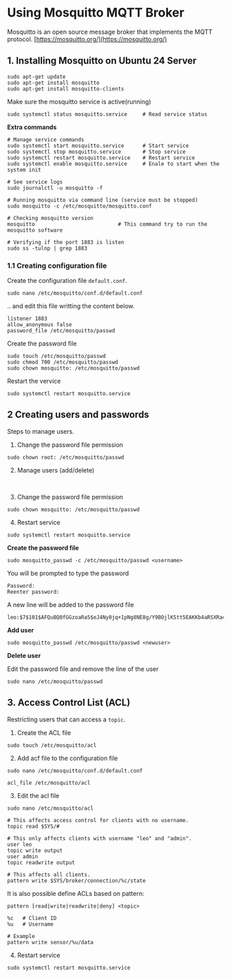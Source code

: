 # Using Mosquitto MQTT Broker

Mosquitto is an open source message broker that implements the MQTT protocol.
[https://mosquitto.org/](https://mosquitto.org/)

## 1. Installing Mosquitto on Ubuntu 24 Server

```shell
sudo apt-get update
sudo apt-get install mosquitto
sudo apt-get install mosquitto-clients
```

Make sure the mosquitto service is active(running)

```shell
sudo systemctl status mosquitto.service     # Read service status
```

**Extra commands**



```shell
# Manage service commands
sudo systemctl start mosquitto.service      # Start service
sudo systemctl stop mosquitto.service       # Stop service
sudo systemctl restart mosquitto.service    # Restart service
sudo systemctl enable mosquitto.service     # Enale to start when the system init

# See service logs
sudo journalctl -u mosquitto -f

# Running mosquitto via command line (service must be stopped)
sudo mosquitto -c /etc/mosquitto/mosquitto.conf

# Checking mosquitto version
mosquitto                           # This command try to run the mosquitto software

# Verifying if the port 1883 is listen
sudo ss -tulnp | grep 1883
```

### 1.1 Creating configuration file

Create the configuration file `default.conf`.

```shell
sudo nano /etc/mosquitto/conf.d/default.conf
```

.. and edit this file writting the content below.

```shell
listener 1883
allow_anonymous false
password_file /etc/mosquitto/passwd
```

Create the password file

```shell
sudo touch /etc/mosquitto/passwd
sudo chmod 700 /etc/mosquitto/passwd
sudo chown mosquitto: /etc/mosquitto/passwd
```

Restart the vervice

```shell
sudo systemctl restart mosquitto.service
```

## 2 Creating users and passwords

Steps to manage users.

1. Change the password file permission

```shell
sudo chown root: /etc/mosquitto/passwd
```

2. Manage users (add/delete)
<br>

3. Change the password file permission

```shell
sudo chown mosquitto: /etc/mosquitto/passwd

```

4. Restart service

```shell
sudo systemctl restart mosquitto.service
```

**Create the password file**

```shell
sudo mosquitto_passwd -c /etc/mosquitto/passwd <username>
```

You will be prompted to type the password

```shell
Password:
Reenter password:
```

A new line will be added to the password file

```shell
leo:$7$101$AFQuBQ0fGGzoaRa5$eJ4Ny0jq+1pNg8NE8g/Y9BOjlKStt5EAKKb4aRSXRa4Gwe7xNsI0PWJRWh0tnAkTasGMYwCodqxK36yXc9vuPA==
```

**Add user**

```shell
sudo mosquitto_passwd /etc/mosquitto/passwd <newuser>
```

**Delete user**

Edit the password file and remove the line of the user

```shell
sudo nano /etc/mosquitto/passwd
```

## 3. Access Control List (ACL)

Restricting users that can access a `topic`.

1. Create the ACL file

```shell
sudo touch /etc/mosquitto/acl
```

2. Add acf file to the configuration file

```shell
sudo nano /etc/mosquitto/conf.d/default.conf
```

```shell
acl_file /etc/mosquitto/acl
```

3. Edit the acl file

```shell
sudo nano /etc/mosquitto/acl
```

```shell
# This affects access control for clients with no username.
topic read $SYS/#

# This only affects clients with username "leo" and "admin".
user leo
topic write output
user admin
topic readwrite output

# This affects all clients.
pattern write $SYS/broker/connection/%c/state
```

It is also possible define ACLs based on pattern:

```shell
pattern [read|write|readwrite|deny] <topic>
```

```shell
%c   # Client ID
%u   # Username
```

```shell
# Example
pattern write sensor/%u/data
```

4. Restart service

```shell
sudo systemctl restart mosquitto.service
```